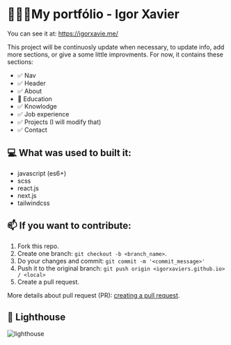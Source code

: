 # 👨🏽‍💻My portfólio - Igor Xavier

You can see it at: <a href="https://igorxavie.me/" target="_blank">https://igorxavie.me/</a>

This project will be continuosly update when necessary, to update info, add more sections, or give a some little improvments.
For now, it contains these sections:
- ✅ Nav
- ✅ Header
- ✅ About
- 🚧 Education
- ✅ Knowlodge
- ✅ Job experience
- ✅ Projects (I will modify that)
- ✅ Contact


## 💻 What was used to built it:
- javascript (es6+)
- scss
- react.js
- next.js
- tailwindcss


## 📫 If you want to contribute:

1. Fork this repo.
2. Create one branch: `git checkout -b <branch_name>`.
3. Do your changes and commit: `git commit -m '<commit_message>'`
4. Push it to the original branch: `git push origin <igorxaviers.github.io> / <local>`
5. Create a pull request.

More details about pull request (PR): [creating a pull request](https://help.github.com/en/github/collaborating-with-issues-and-pull-requests/creating-a-pull-request).

## 🎊 Lighthouse
![lighthouse](https://user-images.githubusercontent.com/70658593/213035805-39459933-45d0-42fd-b95a-66e2a3d27407.png)

